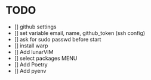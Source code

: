 # TODO

- [] github settings
- [] set variable email, name, github_token (ssh config)
- [] ask for sudo passwd before start
- [] install warp
- [] Add lunarVIM
- [] select packages MENU
- [] Add Poetry
- [] Add pyenv
